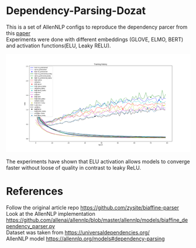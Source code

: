 # Dependency-Parsing-Dozat
This is a set of AllenNLP configs to reproduce the dependency parcer from this [paper](https://arxiv.org/pdf/1611.01734.pdf)  
Experiments were done with different embeddings (GLOVE, ELMO, BERT) and activation functions(ELU, Leaky RELU).

![Training history](Figure_all.png "Training loss history for tested configurations")

The experiments have shown that ELU activation allows models to converge faster without loose of quality in contrast to leaky ReLU.
# References
Follow the original article repo https://github.com/zysite/biaffine-parser  
Look at the AllenNLP implementation https://github.com/allenai/allennlp/blob/master/allennlp/models/biaffine_dependency_parser.py  
Dataset was taken from https://universaldependencies.org/  
AllenNLP model https://allennlp.org/models#dependency-parsing
